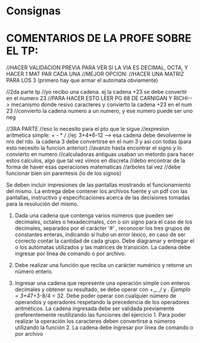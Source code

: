 # Consignas

# COMENTARIOS DE LA PROFE SOBRE EL TP:
//HACER VALIDACION PREVIA PARA VER SI LA VIA ES DECIMAL, OCTA, Y HACER 1 MAT PAR CADA UNA
//MEJOR OPCION: 
//HACER UNA MATRIZ PARA LOS 3 (primero hay que armar el automata obviamente) 

//2da parte tp
//yo recibo una cadena. ej la cadena +23 se debe convertir en el numero 23
//PARA HACER ESTO LEER PG 68 DE CARNIGAN Y RICHI--> mecanismo donde resivo caracteres y convierto la cadena +23 en el num 23
//convierto la cadena numero a un numero, y ese numero puede ser uno neg

//3RA PARTE
//eso lo necesito para el pto que le sigue 
//expresion aritmetica simple: + - * /
//ej: 3+4*6-12 --> esa cadena debe devolverme le nro del rdo. la cadena 3 debe convertirse en el num 3 y asi con todas (para esto necesito la funcion anterior)
//avanzo hasta encontrar el signo y lo convierto en numero
//calculadoras antiguas usaban un metordo para hacer estos calculos, algo que tal vez vimos en discreta
//debo encontrar de la forma de haver esas operaciones matematicas
//arboles tal vez
//debe funcionar bien sin parentesis (lo de los signos)



Se deben incluir impresiones de las pantallas mostrando el funcionamiento del mismo.
La entrega debe contener los archivos fuente y un pdf con las pantallas, instructivo y especificaciones acerca de las decisiones tomadas para la resolución del mismo.

1) Dada una cadena que contenga varios números que pueden ser decimales, octales o hexadecimales, con o sin signo para el caso de los decimales, separados por el carácter ‘#’ , reconocer los tres grupos de constantes enteras, indicando si hubo un error léxico, en caso de ser correcto contar la cantidad de cada grupo.
Debe diagramar y entregar el o los autómatas utilizados y las matrices de transición.
La cadena debe ingresar por línea de comando o por archivo.

2) Debe realizar una función que reciba un carácter numérico y retorne un número entero.
   
3) Ingresar una cadena que represente una operación simple con enteros decimales y obtener su resultado, se debe operar con +,_ ,/ y *. Ejemplo = 3+4*7+3-8/4 = 32. Debe poder operar con cualquier número de operandos y operadores respetando la precedencia de los operadores aritméticos.
La cadena ingresada debe ser validada previamente preferentemente reutilizando las
funciones del ejercicio 1.
Para poder realizar la operación los caracteres deben convertirse a números utilizando la
función 2.
La cadena debe ingresar por línea de comando o por archivo
